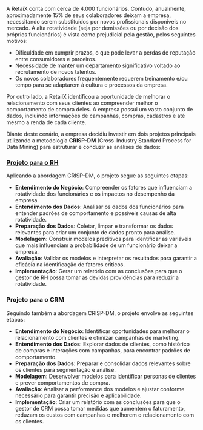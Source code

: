 A RetaiX conta com cerca de 4.000 funcionários. Contudo, anualmente, aproximadamente 15% de seus colaboradores deixam a empresa, necessitando serem substituídos por novos profissionais disponíveis no mercado. A alta rotatividade (seja por demissões ou por decisão dos próprios funcionários) é vista como prejudicial pela gestão, pelos seguintes motivos:

- Dificuldade em cumprir prazos, o que pode levar a perdas de reputação entre consumidores e parceiros.
- Necessidade de manter um departamento significativo voltado ao recrutamento de novos talentos.
- Os novos colaboradores frequentemente requerem treinamento e/ou tempo para se adaptarem à cultura e processos da empresa.

Por outro lado, a RetailX identificou a oportunidade de melhorar o relacionamento com seus clientes ao compreender melhor o comportamento de compra deles. A empresa possui um vasto conjunto de dados, incluindo informações de campanhas, compras, cadastros e até mesmo a renda de cada cliente.

Diante deste cenário, a empresa decidiu investir em dois projetos principais utilizando a metodologia **CRISP-DM** (Cross-Industry Standard Process for Data Mining) para estruturar e conduzir as análises de dados:

### [Projeto para o RH](RH)

Aplicando a abordagem CRISP-DM, o projeto segue as seguintes etapas:

- **Entendimento do Negócio**: Compreender os fatores que influenciam a rotatividade dos funcionários e os impactos no desempenho da empresa.
- **Entendimento dos Dados**: Analisar os dados dos funcionários para entender padrões de comportamento e possíveis causas de alta rotatividade.
- **Preparação dos Dados**: Coletar, limpar e transformar os dados relevantes para criar um conjunto de dados pronto para análise.
- **Modelagem**: Construir modelos preditivos para identificar as variáveis que mais influenciam a probabilidade de um funcionário deixar a empresa.
- **Avaliação**: Validar os modelos e interpretar os resultados para garantir a eficácia na identificação de fatores críticos.
- **Implementação**: Gerar um relatório com as conclusões para que o gestor de RH possa tomar as devidas providências para reduzir a rotatividade.

### Projeto para o CRM

Seguindo também a abordagem CRISP-DM, o projeto envolve as seguintes etapas:

- **Entendimento do Negócio**: Identificar oportunidades para melhorar o relacionamento com clientes e otimizar campanhas de marketing.
- **Entendimento dos Dados**: Explorar dados de clientes, como histórico de compras e interações com campanhas, para encontrar padrões de comportamento.
- **Preparação dos Dados**: Preparar e consolidar dados relevantes sobre os clientes para segmentação e análise.
- **Modelagem**: Desenvolver modelos para identificar personas de clientes e prever comportamentos de compra.
- **Avaliação**: Analisar a performance dos modelos e ajustar conforme necessário para garantir precisão e aplicabilidade.
- **Implementação**: Criar um relatório com as conclusões para que o gestor de CRM possa tomar medidas que aumentem o faturamento, reduzam os custos com campanhas e melhorem o relacionamento com os clientes.
